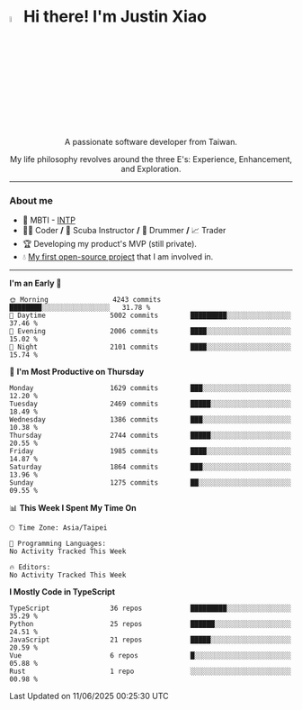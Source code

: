 # <img src="https://media.giphy.com/media/hvRJCLFzcasrR4ia7z/giphy.gif" width="5%">Hi there! I'm Justin Xiao
<p align="center">A passionate software developer from Taiwan.  </p>
<p align="center">My life philosophy revolves around the three E's: Experience, Enhancement, and Exploration.</p>

---
### About me
- 👀 MBTI - [INTP](https://www.16personalities.com/intp-personality)
- 👨‍💻 Coder **/** 🤿 Scuba Instructor **/** 🥁 Drummer **/** 📈 Trader
- 🏆 Developing my product's MVP (still private).
- 💧 [My first open-source project](https://github.com/Game-as-a-Service/Game-Lobby-Web) that I am involved in.

---
<!--START_SECTION:waka-->
**I'm an Early 🐤** 

```text
🌞 Morning                4243 commits        ████████░░░░░░░░░░░░░░░░░   31.78 % 
🌆 Daytime                5002 commits        █████████░░░░░░░░░░░░░░░░   37.46 % 
🌃 Evening                2006 commits        ████░░░░░░░░░░░░░░░░░░░░░   15.02 % 
🌙 Night                  2101 commits        ████░░░░░░░░░░░░░░░░░░░░░   15.74 % 
```
📅 **I'm Most Productive on Thursday** 

```text
Monday                   1629 commits        ███░░░░░░░░░░░░░░░░░░░░░░   12.20 % 
Tuesday                  2469 commits        █████░░░░░░░░░░░░░░░░░░░░   18.49 % 
Wednesday                1386 commits        ███░░░░░░░░░░░░░░░░░░░░░░   10.38 % 
Thursday                 2744 commits        █████░░░░░░░░░░░░░░░░░░░░   20.55 % 
Friday                   1985 commits        ████░░░░░░░░░░░░░░░░░░░░░   14.87 % 
Saturday                 1864 commits        ███░░░░░░░░░░░░░░░░░░░░░░   13.96 % 
Sunday                   1275 commits        ██░░░░░░░░░░░░░░░░░░░░░░░   09.55 % 
```


📊 **This Week I Spent My Time On** 

```text
🕑︎ Time Zone: Asia/Taipei

💬 Programming Languages: 
No Activity Tracked This Week

🔥 Editors: 
No Activity Tracked This Week
```

**I Mostly Code in TypeScript** 

```text
TypeScript               36 repos            █████████░░░░░░░░░░░░░░░░   35.29 % 
Python                   25 repos            ██████░░░░░░░░░░░░░░░░░░░   24.51 % 
JavaScript               21 repos            █████░░░░░░░░░░░░░░░░░░░░   20.59 % 
Vue                      6 repos             █░░░░░░░░░░░░░░░░░░░░░░░░   05.88 % 
Rust                     1 repo              ░░░░░░░░░░░░░░░░░░░░░░░░░   00.98 % 
```




 Last Updated on 11/06/2025 00:25:30 UTC
<!--END_SECTION:waka-->
